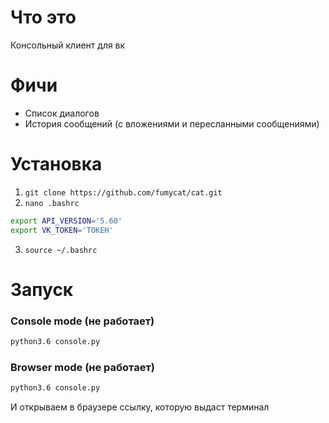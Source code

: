 # Что это
Консольный клиент для вк

# Фичи

- Список диалогов
- История сообщений (с вложениями и пересланными сообщениями)

# Установка
1. `git clone https://github.com/fumycat/cat.git`
2. `nano .bashrc`

```bash
export API_VERSION='5.60'
export VK_TOKEN='ТОКЕН'
```
3. `source ~/.bashrc`

# Запуск
### Console mode (не работает)


```bash
python3.6 console.py
```

### Browser mode (не работает)

```bash
python3.6 console.py
```

И открываем в браузере ссылку, которую выдаст терминал